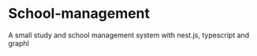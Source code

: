 # School-management

A small study and school management system with nest.js, typescript and graphl

